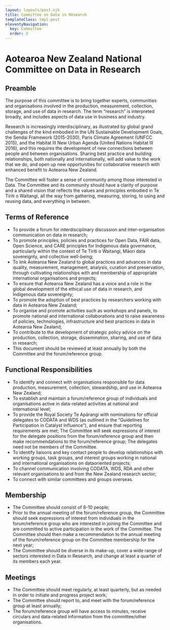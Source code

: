 ```yaml
---
layout: layouts/post.njk
title: Committee on Data in Research
templateClass: tmpl-post
eleventyNavigation:
  key: Committee
  order: 3
---
```


# Aotearoa New Zealand National Committee on Data in Research

## Preamble

The purpose of this committee is to bring together experts, communities and organisations involved in the production, measurement, collection, storage, and use of data in research. The term “research” is interpreted broadly, and includes aspects of data use in business and industry.

Research is increasingly interdisciplinary, as illustrated by global grand challenges of the kind embodied in the UN Sustainable Development Goals, the Sendai Framework (2015-2030), Paris Climate Agreement (UNFCC 2015), and the Habitat III New Urban Agenda (United Nations Habitat III 2016), and this requires the development of new connections between people and between organisations. Sharing best practice and building relationships, both nationally and internationally, will add value to the work that we do, and open up new opportunities for collaborative research with enhanced benefit to Aotearoa New Zealand.

The Committee will foster a sense of community among those interested in Data. The Committee and its community should have a clarity of purpose and a shared vision that reflects the values and principles embodied in Te Tiriti o Waitangi, all the way from gathering, measuring, storing, to using and reusing data, and everything in between.

## Terms of Reference

* To provide a forum for interdisciplinary discussion and inter-organisation communication on data in research;
* To promote principles, policies and practices for Open Data, FAIR data, Open Science, and CARE principles for Indigenous data governance, particularly within the context of Te Tiriti o Waitangi, Māori data sovereignty, and collective well-being;
* To link Aotearoa New Zealand to global practices and advances in data quality, measurement, management, analysis, curation and preservation, through cultivating relationships with and membership of appropriate international organisations and projects;
* To ensure that Aotearoa New Zealand has a voice and a role in the global development of the ethical use of data in research, and Indigenous data sovereignty;
* To promote the adoption of best practices by researchers working with data in Aotearoa New Zealand;
* To organise and promote activities such as workshops and panels, to promote national and international collaborations and to raise awareness of policies, technologies, infrastructure and best practices in data in Aotearoa New Zealand;
* To contribute to the development of strategic policy advice on the production, collection, storage, dissemination, sharing, and use of data in research;
* This document should be reviewed at least annually by both the Committee and the forum/reference group. 

## Functional Responsibilities

* To identify and connect with organisations responsible for data production, measurement, collection, stewardship, and use in Aotearoa New Zealand;
* To establish and maintain a forum/reference group of individuals and organisations active in data-related activities at national and international level;
* To provide the Royal Society Te Apārangi with nominations for official delegates to CODATA and WDS (as outlined in the “Guidelines for Participation in Catalyst Influence”), and ensure that reporting requirements are met; The Committee will seek expressions of interest for the delegate positions from the forum/reference group and then make recommendations to the forum/reference group; The delegates need not be members of the Committee.
* To identify liaisons and key contact people to develop relationships with working groups, task groups, and interest groups working in national and international organisations on dataoriented projects;
* To channel communication involving CODATA, WDS, RDA and other relevant organisations to and from the New Zealand research sector;
* To connect with similar committees and groups overseas. 

## Membership

* The Committee should consist of 8-10 people;
* Prior to the annual meeting of the forum/reference group, the Committee should seek expressions of interest from individuals in the forum/reference group who are interested in joining the Committee and are committed to active participation in the work of the Committee. The Committee should then make a recommendation to the annual meeting of the forum/reference group on the Committee membership for the next year;
* The Committee should be diverse in its make-up, cover a wide range of sectors interested in Data in Research, and change at least a quarter of its members each year. 

## Meetings

* The Committee should meet regularly, at least quarterly, but as needed in order to initiate and progress project work;
* The Committee should report to, and meet with the forum/reference group at least annually;
* The forum/reference group will have access to minutes, receive circulars and data-related information from the committee/other organisations.
